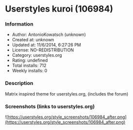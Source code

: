 # Userstyles kuroi (106984)

### Information
- Author: AntonioKowatsch (unknown)
- Created at: unknown
- Updated at: 11/6/2014, 6:27:26 PM
- License: NO-REDISTRIBUTION
- Category: userstyles.org
- Rating: undefined
- Total installs: 712
- Weekly installs: 0


### Description
Matrix inspired theme for userstyles.org, (includes the forum)


### Screenshots (links to userstyles.org)
![https://userstyles.org/style_screenshots/106984_after.png](https://userstyles.org/style_screenshots/106984_after.png)


